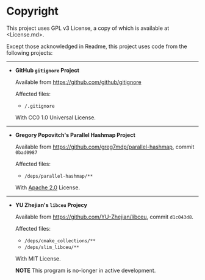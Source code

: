 # Copyright

This project uses GPL v3 License, a copy of which is available at <License.md>.

Except those acknowledged in Readme, this project uses code from the following projects:

---

- **GitHub `gitignore` Project**

  Available from <https://github.com/github/gitignore>

  Affected files:

  - `/.gitignore`

  With CC0 1.0 Universal License.

---

- **Gregory Popovitch's Parallel Hashmap Project**

  Available from <https://github.com/greg7mdp/parallel-hashmap>, commit `0bad0987`

  Affected files:

  - `/deps/parallel-hashmap/**`

  With [Apache 2.0](https://opensource.org/licenses/Apache-2.0) License.

---

- **YU Zhejian's `libceu` Projecy**

  Available from <https://github.com/YU-Zhejian/libceu>, commit `d1c043d8`.

  Affected files:

  - `/deps/cmake_collections/**`
  - `/deps/slim_libceu/**`
  
  With MIT License.

  **NOTE** This program is no-longer in active development.
